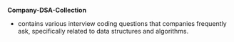 **Company-DSA-Collection**

- contains various interview coding questions that companies frequently ask, specifically related to data structures and algorithms.


